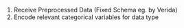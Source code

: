 1. Receive Preprocessed Data (Fixed Schema eg. by Verida)
2. Encode relevant categorical variables for data type
